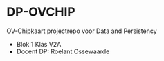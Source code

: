 # DP-OVCHIP
OV-Chipkaart projectrepo voor Data and Persistency

- Blok 1 Klas V2A
- Docent DP: Roelant Ossewaarde
